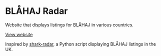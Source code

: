 # BLÅHAJ Radar

Website that displays listings for BLÅHAJ in various countries.

[View website](https://hazy.su/blahaj)

Inspired by [shark-radar](https://git.lavender.software/charlotte/shark-radar), a Python script displaying BLÅHAJ listings in the UK.
